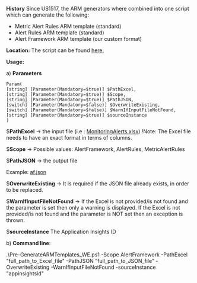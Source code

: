 **History**
Since US1517, the ARM generators where combined into one script which can generate the following:

- Metric Alert Rules ARM template (standard)
- Alert Rules ARM template (standard)
- Alert Framework ARM template (our custom format)

**Location:**
The script can be found [here:](https://easplatform.visualstudio.com/_git/Monitoring?path=%2Fsrc%2FMicrosoft.EAS.Automation%2FPipeLineScripts%2FPre-GenerateARMTemplatePipeline.ps1&version=GBmaster)


**Usage:**

a) **Parameters**

```
Param(
[string] [Parameter(Mandatory=$true)] $PathExcel,
[string] [Parameter(Mandatory=$true)] $Scope,
[string] [Parameter(Mandatory=$true)] $PathJSON,
[switch] [Parameter(Mandatory=$false)] $OverwriteExisting,
[switch] [Parameter(Mandatory=$false)] $WarnIfInputFileNotFound,
[string] [Parameter(Mandatory=$true)] $sourceInstance
)
```

$**PathExcel** -> the input file (i.e :   [MonitoringAlerts.xlsx](/.attachments/MonitoringAlerts-aceeb386-46b9-45e0-b45e-8ca162b10a65.xlsx))
!Note: The Excel file needs to have an exact format in terms of columns.

$**Scope** -> Possible values: AlertFramework, AlertRules, MetricAlertRules

$**PathJSON** -> the output file

Example: [af.json](/.attachments/af-c27bb658-2524-4390-ba60-a7318dd46e26.json)

$**OverwriteExisting** -> It is required if the JSON file already exists, in order to be replaced.

$**WarnIfInputFileNotFound** ->
If the Excel is not provided/is not found and the parameter is set then only a warning is displayed.
If the Excel is not provided/is not found and the parameter is NOT set then an exception is thrown.

$**sourceInstance**
The Application Insights ID

b) **Command line**:

.\Pre-GenerateARMTemplates_WE.ps1 -Scope AlertFramework -PathExcel "full_path_to_Excel_file" -PathJSON "full_path_to_JSON_file" -OverwriteExisting -WarnIfInputFileNotFound -sourceInstance "appinsightsid"